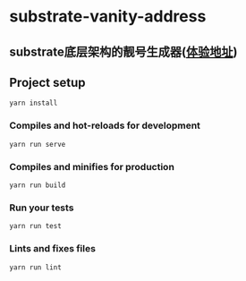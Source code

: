 # substrate-vanity-address
## substrate底层架构的靓号生成器([体验地址](https://va.substrate.top))

## Project setup
```
yarn install
```

### Compiles and hot-reloads for development
```
yarn run serve
```

### Compiles and minifies for production
```
yarn run build
```

### Run your tests
```
yarn run test
```

### Lints and fixes files
```
yarn run lint
```
